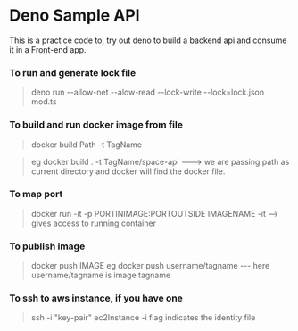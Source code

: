 # Deno Sample API
This is a practice code to, try out deno to build a backend api and consume it in a Front-end app.


### To run and generate lock file

> deno run --allow-net --alow-read --lock-write --lock=lock.json mod.ts

### To build and run docker image from file
> docker build Path -t TagName

> eg docker build . -t TagName/space-api  ---> we are passing path as current directory and docker will find the docker file.

### To map port 
> docker run -it -p PORTINIMAGE:PORTOUTSIDE IMAGENAME
> -it --> gives access to running container

### To publish image
> docker push IMAGE
> eg docker push username/tagname  --- here username/tagname is image tagname

### To ssh to aws instance, if you have one
> ssh -i "key-pair" ec2Instance
> -i flag indicates the identity file 